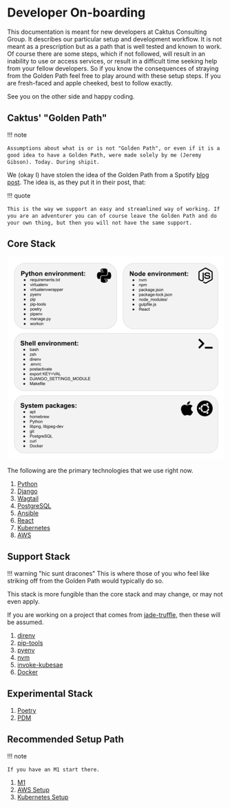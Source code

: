# Developer On-boarding

This documentation is meant for new developers at Caktus Consulting Group. It describes our particular
setup and development workflow. It is not meant as a prescription but as a path that is well tested and
known to work. Of course there are some steps, which if not followed, will result in an inability to use or 
access services, or result in a difficult time seeking help from your fellow developers. So if you know the 
consequences of straying from the Golden Path feel free to play around with these setup steps. If you are 
fresh-faced and apple cheeked, best to follow exactly.

See you on the other side and happy coding.

## Caktus' "Golden Path"

!!! note

    Assumptions about what is or is not "Golden Path", or even if it is a good idea to have a Golden Path, were made solely by me (Jeremy Gibson). Today. During shipit.

We (okay I) have stolen the idea of the Golden Path from a Spotify [blog post](https://engineering.atspotify.com/2020/08/17/how-we-use-golden-paths-to-solve-fragmentation-in-our-software-ecosystem/). The idea is, as they put it in their post, that:

!!! quote

    This is the way we support an easy and streamlined way of working. If you are an adventurer you can of course leave the Golden Path and do your own thing, but then you will not have the same support.


## Core Stack

![Dev Environment Summary](../assets/images/Dev-Environment-Summary.svg)

The following are the primary technologies that we use right now.

1. [Python](https://www.python.org/ "Readability counts")
1. [Django](https://www.djangoproject.com/ "The web framework for perfectionists with deadlines")
1. [Wagtail](https://wagtail.io/ "Wagtail, the powerful CMS for modern websites")
1. [PostgreSQL](https://www.postgresql.org/ "An open source object-relational database system")
1. [Ansible](https://www.ansible.com/ "A foundation for building and operating automation across an organization")
1. [React](https://reactjs.org/ "A JavaScript library for building user interfaces") 
1. [Kubernetes](https://kubernetes.io/ "An open-source system for automating deployment, scaling, and management of containerized applications")
1. [AWS](https://aws.amazon.com/ "Amazon Web Services Cloud Services")

## Support Stack

!!! warning "hic sunt dracones"
    This is where those of you who feel like striking off from the Golden Path would typically do so. 

This stack is more fungible than the core stack and may change, or may not even apply. 

If you are working on a project that comes from [jade-truffle](https://github.com/caktus/jade-truffle "The smallest Caktus project"), then these will be assumed.  


1. [direnv](https://direnv.net/ "Unclutter your profile")
1. [pip-tools](https://github.com/jazzband/pip-tools "command line tools to help you keep your pip-based packages fresh") 
1. [pyenv](https://github.com/pyenv/pyenv "pyenv lets you easily switch between multiple versions of Python")
1. [nvm](https://github.com/nvm-sh/nvm "Node Version Manager - POSIX-compliant bash script to manage multiple active node.js versions")
1. [invoke-kubesae](https://github.com/caktus/invoke-kubesae, "For running tasks in projects")
1. [Docker](https://www.docker.com/ "Build, share, and run any app, anywhere")


## Experimental Stack

1. [Poetry](https://python-poetry.org/ "Python Packaging and Dependency Mangement made easy")
1. [PDM](https://github.com/pdm-project/pdm "A modern Python package manager with PEP 582 support")

## Recommended Setup Path

!!! note

    If you have an M1 start there.

1. [M1](./M1.md)
1. [AWS Setup](./AWS.md)
1. [Kubernetes Setup](./kubernetes.md)
